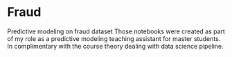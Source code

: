 # Fraud
Predictive modeling on fraud dataset
Those notebooks were created as part of my role as a predictive modeling teaching assistant for master students. 
In complimentary with the course theory dealing with data science pipeline.
